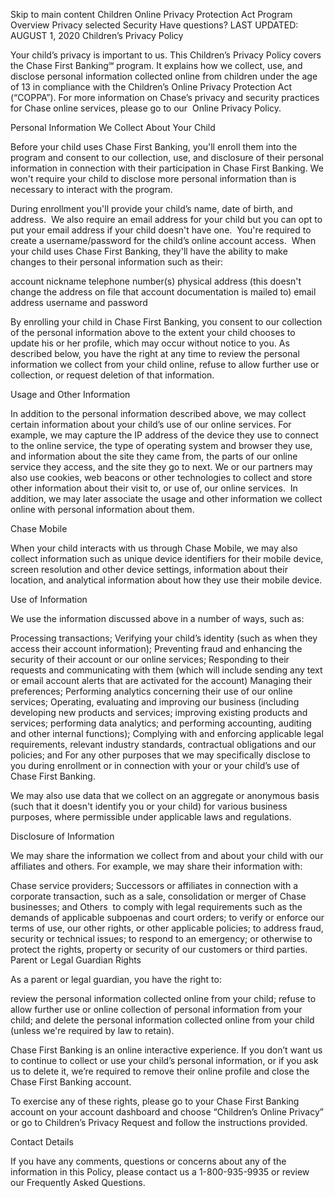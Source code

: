 Skip to main content
Children Online Privacy Protection Act Program
Overview
Privacy
selected
Security
Have questions?
LAST UPDATED: AUGUST 1, 2020
Children’s Privacy Policy

Your child’s privacy is important to us. This Children’s Privacy Policy covers the Chase First Banking℠ program. It explains how we collect, use, and disclose personal information collected online from children under the age of 13 in compliance with the Children’s Online Privacy Protection Act (“COPPA”). For more information on Chase’s privacy and security practices for Chase online services, please go to our  Online Privacy Policy.

Personal Information We Collect About Your Child

Before your child uses Chase First Banking, you'll enroll them into the program and consent to our collection, use, and disclosure of their personal information in connection with their participation in Chase First Banking. We won't require your child to disclose more personal information than is necessary to interact with the program.

During enrollment you'll provide your child’s name, date of birth, and address.  We also require an email address for your child but you can opt to put your email address if your child doesn't have one.  You're required to create a username/password for the child’s online account access.  When your child uses Chase First Banking, they'll have the ability to make changes to their personal information such as their:

account nickname
telephone number(s)
physical address (this doesn't change the address on file that account documentation is mailed to)
email address
username and password

By enrolling your child in Chase First Banking, you consent to our collection of the personal information above to the extent your child chooses to update his or her profile, which may occur without notice to you. As described below, you have the right at any time to review the personal information we collect from your child online, refuse to allow further use or collection, or request deletion of that information.

Usage and Other Information

In addition to the personal information described above, we may collect certain information about your child’s use of our online services. For example, we may capture the IP address of the device they use to connect to the online service, the type of operating system and browser they use, and information about the site they came from, the parts of our online service they access, and the site they go to next. We or our partners may also use cookies, web beacons or other technologies to collect and store other information about their visit to, or use of, our online services.  In addition, we may later associate the usage and other information we collect online with personal information about them.

Chase Mobile


When your child interacts with us through Chase Mobile, we may also collect information such as unique device identifiers for their mobile device, screen resolution and other device settings, information about their location, and analytical information about how they use their mobile device.

Use of Information

We use the information discussed above in a number of ways, such as:

Processing transactions;
Verifying your child’s identity (such as when they access their account information);
Preventing fraud and enhancing the security of their account or our online services;
Responding to their requests and communicating with them (which will include sending any text or email account alerts that are activated for the account)
Managing their preferences;
Performing analytics concerning their use of our online services;
Operating, evaluating and improving our business (including developing new products and services; improving existing products and services; performing data analytics; and performing accounting, auditing and other internal functions);
Complying with and enforcing applicable legal requirements, relevant industry standards, contractual obligations and our policies; and
For any other purposes that we may specifically disclose to you during enrollment or in connection with your or your child’s use of Chase First Banking.

We may also use data that we collect on an aggregate or anonymous basis (such that it doesn't identify you or your child) for various business purposes, where permissible under applicable laws and regulations.

Disclosure of Information

We may share the information we collect from and about your child with our affiliates and others. For example, we may share their information with:

Chase service providers;
Successors or affiliates in connection with a corporate transaction, such as a sale, consolidation or merger of Chase businesses; and
Others  to comply with legal requirements such as the demands of applicable subpoenas and court orders; to verify or enforce our terms of use, our other rights, or other applicable policies; to address fraud, security or technical issues; to respond to an emergency; or otherwise to protect the rights, property or security of our customers or third parties.
Parent or Legal Guardian Rights

As a parent or legal guardian, you have the right to:

review the personal information collected online from your child;
refuse to allow further use or online collection of personal information from your child; and
delete the personal information collected online from your child (unless we're required by law to retain).

Chase First Banking is an online interactive experience. If you don’t want us to continue to collect or use your child’s personal information, or if you ask us to delete it, we’re required to remove their online profile and close the Chase First Banking account.

To exercise any of these rights, please go to your Chase First Banking account on your account dashboard and choose “Children’s Online Privacy” or go to Children’s Privacy Request and follow the instructions provided.

Contact Details

If you have any comments, questions or concerns about any of the information in this Policy, please contact us a 1-800-935-9935 or review our Frequently Asked Questions.